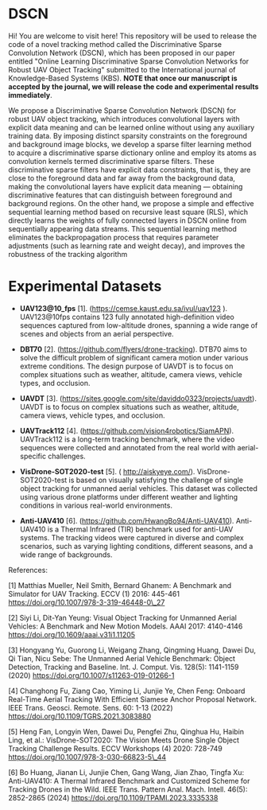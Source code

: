 # DSCN
Hi! You are welcome to visit here! This repository will be used to release the code of a novel tracking method called the Discriminative Sparse Convolution Network (DSCN), which has been proposed in our paper entitled "Online Learning Discriminative Sparse Convolution Networks for Robust UAV Object Tracking" submitted to the International journal of Knowledge-Based Systems (KBS). **NOTE that once our manuscript is accepted by the journal, we will release the code and experimental results immediately**. 

We propose a Discriminative Sparse Convolution Network (DSCN) for robust UAV object tracking, which introduces convolutional layers with explicit data meaning and can be learned online without using any auxiliary training data. By imposing distinct sparsity constraints on the foreground and background image blocks, we develop a sparse filter learning method to acquire a discriminative sparse dictionary online and employ its atoms as convolution kernels termed discriminative sparse filters. These discriminative sparse filters have explicit data constraints, that is, they are close to the foreground data and far away from the background data, making the convolutional layers have explicit data meaning — obtaining discriminative features that can distinguish between foreground and background regions. On the other hand, we propose a simple and effective sequential learning method based on recursive least square (RLS), which directly learns the weights of fully connected layers in DSCN online from sequentially appearing data streams. This sequential learning method eliminates the backpropagation process that requires parameter adjustments (such as learning rate and weight decay), and improves the robustness of the tracking algorithm

# Experimental Datasets
* **UAV123@10\_fps** [1]. (https://cemse.kaust.edu.sa/ivul/uav123 ).  UAV123@10fps contains 123 fully annotated high-definition video sequences captured from low-altitude drones, spanning a wide range of scenes and objects from an aerial perspective. 

* **DBT70** [2]. (https://github.com/flyers/drone-tracking).  DTB70 aims to solve the difficult problem of significant camera motion under various extreme conditions. The design purpose of UAVDT is to focus on complex situations such as weather, altitude, camera views, vehicle types, and occlusion.

* **UAVDT** [3]. (https://sites.google.com/site/daviddo0323/projects/uavdt). UAVDT is to focus on complex situations such as weather, altitude, camera views, vehicle types, and occlusion.

* **UAVTrack112** [4]. (https://github.com/vision4robotics/SiamAPN).  UAVTrack112 is a long-term tracking benchmark, where the video sequences were collected and annotated from the real world with aerial-specific challenges. 

* **VisDrone-SOT2020-test** [5]. ( http://aiskyeye.com/). VisDrone-SOT2020-test is based on visually satisfying the challenge of single object tracking for unmanned aerial vehicles. This dataset was collected using various drone platforms under different weather and lighting conditions in various real-world environments.

* **Anti-UAV410** [6]. (https://github.com/HwangBo94/Anti-UAV410).  Anti-UAV410 is a Thermal Infrared (TIR) benchmark used for anti-UAV systems. The tracking videos were captured in diverse and complex scenarios, such as varying lighting conditions, different seasons, and a wide range of backgrounds.




References:

[1] Matthias Mueller, Neil Smith, Bernard Ghanem: A Benchmark and Simulator for UAV Tracking. ECCV (1) 2016: 445-461 https://doi.org/10.1007/978-3-319-46448-0\_27

[2] Siyi Li, Dit-Yan Yeung: Visual Object Tracking for Unmanned Aerial Vehicles: A Benchmark and New Motion Models. AAAI 2017: 4140-4146 https://doi.org/10.1609/aaai.v31i1.11205

[3] Hongyang Yu, Guorong Li, Weigang Zhang, Qingming Huang, Dawei Du, Qi Tian, Nicu Sebe: The Unmanned Aerial Vehicle Benchmark: Object Detection, Tracking and Baseline. Int. J. Comput. Vis. 128(5): 1141-1159 (2020) https://doi.org/10.1007/s11263-019-01266-1

[4] Changhong Fu, Ziang Cao, Yiming Li, Junjie Ye, Chen Feng: Onboard Real-Time Aerial Tracking With Efficient Siamese Anchor Proposal Network. IEEE Trans. Geosci. Remote. Sens. 60: 1-13 (2022) https://doi.org/10.1109/TGRS.2021.3083880

[5] Heng Fan, Longyin Wen, Dawei Du, Pengfei Zhu, Qinghua Hu, Haibin Ling, et al.: VisDrone-SOT2020: The Vision Meets Drone Single Object Tracking Challenge Results. ECCV Workshops (4) 2020: 728-749 https://doi.org/10.1007/978-3-030-66823-5\_44

[6] Bo Huang, Jianan Li, Junjie Chen, Gang Wang, Jian Zhao, Tingfa Xu: Anti-UAV410: A Thermal Infrared Benchmark and Customized Scheme for Tracking Drones in the Wild. IEEE Trans. Pattern Anal. Mach. Intell. 46(5): 2852-2865 (2024)  https://doi.org/10.1109/TPAMI.2023.3335338
